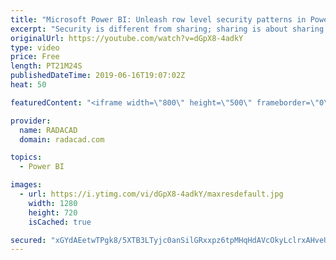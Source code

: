 ```yaml
---
title: "Microsoft Power BI: Unleash row level security patterns in Power BI - THR3015"
excerpt: "Security is different from sharing; sharing is about sharing the entire content with others—security is about authorizing different views of the content to others. In this session we go through many different Row Level Security patterns; Static Row Level Security, Dynamic Row Level Security, and many"
originalUrl: https://youtube.com/watch?v=dGpX8-4adkY
type: video
price: Free
length: PT21M24S
publishedDateTime: 2019-06-16T19:07:02Z
heat: 50

featuredContent: "<iframe width=\"800\" height=\"500\" frameborder=\"0\" src=\"https://www.youtube.com/embed/dGpX8-4adkY\" allow=\"accelerometer; autoplay; encrypted-media; gyroscope; picture-in-picture\" allowfullscreen></iframe>"

provider:
  name: RADACAD
  domain: radacad.com

topics:
  - Power BI

images:
  - url: https://i.ytimg.com/vi/dGpX8-4adkY/maxresdefault.jpg
    width: 1280
    height: 720
    isCached: true

secured: "xGYdAEetwTPgk8/5XTB3LTyjc0anSilGRxxpz6tpMHqHdAVcOkyLclrxAHveUS2ApKVUdCTcnbxZH2xcSgRzKv1ZxRjgJZVLnLTJRrLLnmr5bfvDWk0B+S+Ayqm5S7nod0VF9zB0bA46XAUzo+mCWCYm8cSw8yqhsKrBENxgcB5cAriAWunjH3vaPWP68vzhd2qUT7XvCj8cuyiZ+Gq2lqKufm4F+4B3Nay6G72EaqHNG/TrxbOFg2vn5wrUs+2aJ0cCbV69+7v9vRntLn82KM/jA6AZMWYAYLGLplMIBvN802BoEWlEwtmuRwaCCRNbQCBrpUfaXII0FCHNLv0+54FRNqVDIzWk+ODW1kM2CCLBIcshyaQU94woYD5ihl6NTKd0EtkNeoVQK2z+5KiZY0EEX3f+dAKuWe451x7bbnE=;BEC6iDfckT7KOppC45qoEQ=="
---
```


